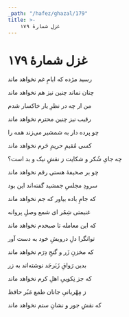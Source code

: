 ```yaml
---
_path: "/hafez/ghazal/179"
title: >-
    غزل شمارهٔ ۱۷۹
---
```

# غزل شمارهٔ ۱۷۹

<div class="b" id="bn1"><div class="m1"><p>رسید مژده که ایامِ غم نخواهد ماند</p></div>
<div class="m2"><p>چنان نماند چنین نیز هم نخواهد ماند</p></div></div>
<div class="b" id="bn2"><div class="m1"><p>من ار چه در نظرِ یار خاکسار شدم</p></div>
<div class="m2"><p>رقیب نیز چنین محترم نخواهد ماند</p></div></div>
<div class="b" id="bn3"><div class="m1"><p>چو پرده دار به شمشیر می‌زند همه را</p></div>
<div class="m2"><p>کسی مُقیمِ حریمِ حَرم نخواهد ماند</p></div></div>
<div class="b" id="bn4"><div class="m1"><p>چه جایِ شُکر و شکایت ز نقشِ نیک و بد است؟</p></div>
<div class="m2"><p>چو بر صحیفهٔ هستی رقم نخواهد ماند</p></div></div>
<div class="b" id="bn5"><div class="m1"><p>سرودِ مجلسِ جمشید گفته‌اند این بود</p></div>
<div class="m2"><p>که جامِ باده بیاور که جم نخواهد ماند</p></div></div>
<div class="b" id="bn6"><div class="m1"><p>غنیمتی شِمُر ای شمع وصلِ پروانه</p></div>
<div class="m2"><p>که این معامله تا صبحدم نخواهد ماند</p></div></div>
<div class="b" id="bn7"><div class="m1"><p>توانگرا دلِ درویشِ خود به دست آور</p></div>
<div class="m2"><p>که مخزنِ زَر و گنجِ دِرَم نخواهد ماند</p></div></div>
<div class="b" id="bn8"><div class="m1"><p>بدین رَواقِ زَبَرجَد نوشته‌اند به زر</p></div>
<div class="m2"><p>که جز نِکوییِ اهلِ کرم نخواهد ماند</p></div></div>
<div class="b" id="bn9"><div class="m1"><p>ز مِهْربانیِ جانان طمع مَبُر حافظ</p></div>
<div class="m2"><p>که نقشِ جور و نشانِ ستم نخواهد ماند</p></div></div>
